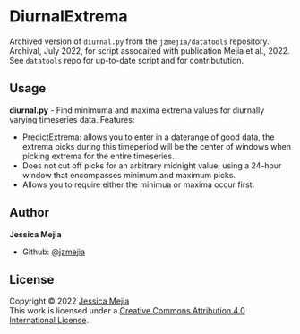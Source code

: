 # DiurnalExtrema

Archived version of `diurnal.py` from the `jzmejia/datatools` repository. Archival, July 2022, for script assocaited with publication Mejia et al., 2022. See `datatools` repo for up-to-date script and for contributution. 


## Usage

**diurnal.py** - Find minimuma and maxima extrema values for diurnally varying timeseries data.
Features:
  - PredictExtrema: allows you to enter in a daterange of good data, the extrema picks during this timeperiod will be the center of windows when picking extrema for the entire timeseries. 
  - Does not cut off picks for an arbitrary midnight value, using a 24-hour window that encompasses minimum and maximum picks. 
  - Allows you to require either the minimua or maxima occur first.

## Author

**Jessica Mejia**

- Github: [@jzmejia](https://github.com/jzmejia)


## License
Copyright © 2022 [Jessica Mejia](https://github.com/jzmejia)   
This work is licensed under a <a rel="license" href="http://creativecommons.org/licenses/by/4.0/">Creative Commons Attribution 4.0 International License</a>.
